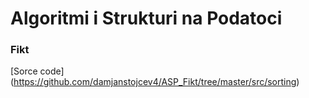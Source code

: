 # Algoritmi i Strukturi na Podatoci
### Fikt

[Sorce code] (https://github.com/damjanstojcev4/ASP_Fikt/tree/master/src/sorting)